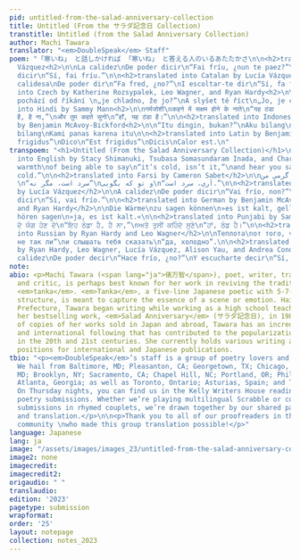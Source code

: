 ```yaml
---
pid: untitled-from-the-salad-anniversary-collection
title: Untitled (From the サラダ記念日 Collection)
transtitle: Untitled (from the Salad Anniversary Collection)
author: Machi Tawara
translator: "<em>DoubleSpeak</em> Staff"
poem: "「寒いね」 と話しかければ 「寒いね」 と答える人のいるあたたかさ\n\n<h2>translated into Asturian by Lucía
  Vázquez<h2>\n\nLa calidez\nDe poder dicir\n“Fai fríu, ¿nun te paez?”\nY escuchate
  dicir\n“Sí, fai fríu.”\n\n<h2>translated into Catalan by Lucía Vázquez<h2>\n\nLa
  calidesa\nDe poder dir\n“Fa fred, ¿no?”\nI escoltar-te dir\n“Sí, fa fred. “\n\n<h2>translated
  into Czech by Katherine Rozsypalek, Leo Wagner, and Ryan Hardy<h2>\n\nTeplo,\nkteré
  pochází od říkání \n„je chladno, že jo?”\nA slyšet tě říct\n„Jo, je chladno.”\n\n<h2>translated
  into Hindi by Sammy Mann<h2>\n\nगर्मजोशी\nकहने में सक्षम होने के नाते\n“यह ठंडा
  है, है ना,”\nऔर तुम कहते सुनो\n“हाँ, यह ठंडा है।”\n\n<h2>translated into Indonesian
  by Benjamin McAvoy-Bickford<h2>\n\n“Itu dingin, bukan?”\nAku bilang\n“Ya, itu dingin”\nKamu
  bilang\nKami panas karena itu\n\n<h2>translated into Latin by Benjamin McAvoy-Bickford<h2>\n\n“Nonne
  frigidus”\nDico\n“Est frigidus”\nDicis\nCalor est.\n"
transpoem: "<h1>Untitled (From the Salad Anniversary Collection)</h1>\n<h2>translated
  into English by Stacy Shimanuki, Tsubasa Somasundaram Inada, and Chardonnay Needler</h2>\n\nThe
  warmth\nof being able to say\n“it’s cold, isn’t it,”\nand hear you say\n“yes, it’s
  cold.”\n\n<h2>translated into Farsi by Cameron Sabet</h2>\n\nگرمیِ‌ من \nکه بگویم
  \n“سرد است، مگر نه”\nو تو که بگویی\n“آری، سرد است.”\n\n<h2>translated into Galician
  by Lucía Vázquez</h2>\n\nA calidez\nDe poder dicir\n“Vai frío, non?”\nE escoitarche
  dicir\n“Si, vai frío.”\n\n<h2>translated into German by Benjamin McAvoy-Bickford
  and Ryan Hardy</h2>\n\nDie Wärme\nzu sagen können\n»es ist kalt, gell«\nUnd dich
  hören sagen\n»ja, es ist kalt.«\n\n<h2>translated into Punjabi by Sammy Mann</h2>\n\nਨਿੱਘ\nਕਹਿਣ
  ਦੇ ਯੋਗ ਹੋਣ ਦੇ\n“ਇਹ ਠੰਡਾ ਹੈ, ਹੈ ਨਾ,”\nਅਤੇ ਤੁਸੀਂ ਕਹਿੰਦੇ ਸੁਣੋ\n“ਹਾਂ, ਠੰਡ ਹੈ।”\n\n<h2>translated
  into Russian by Ryan Hardy and Leo Wagner</h2>\n\nТеплота\nот того, что можешь сказать:\n“холодно,
  не так ли”\nи слышать тебя сказать\n“да, холодно”.\n\n<h2>translated into Spanish
  by Ryan Hardy, Leo Wagner, Lucía Vázquez, Alison Yau, and Andrea Conde</h2>\n\nLa
  calidez\nDe poder decir\n“Hace frío, ¿no?”\nY escucharte decir\n“Sí, hace frío.”\n\n"
note: 
abio: <p>Machi Tawara (<span lang="ja">俵万智</span>), poet, writer, translator, educator,
  and critic, is perhaps best known for her work in reviving the traditional art of
  <em>tanka</em>. <em>Tanka</em>, a five-line Japanese poetic with 5-7-5-7-7 syllabic
  structure, is meant to capture the essence of a scene or emotion. Hailing from Osaka
  Prefecture, Tawara began writing while working as a high school teacher, publishing
  her bestselling work, <em>Salad Anniversary</em> (サラダ記念日), in 1987. With millions
  of copies of her works sold in Japan and abroad, Tawara has an incredibly active
  and international following that has contributed to the popularization of <em>tanka</em>
  in the 20th and 21st centuries. She currently holds various writing and translating
  positions for international and Japanese publications.
tbio: "<p><em>DoubleSpeak</em>’s staff is a group of poetry lovers and language aficionados.
  We hail from Baltimore, MD; Pleasanton, CA; Georgetown, TX; Chicago, IL; Rockville,
  MD; Brooklyn, NY; Sacramento, CA; Chapel Hill, NC; Portland, OR; Philadelphia, PA;
  Atlanta, Georgia; as well as Toronto, Ontario; Asturias, Spain; and Tokyo, Japan.
  On Thursday nights, you can find us in the Kelly Writers House reading through beautiful
  poetry submissions. Whether we’re playing multilingual Scrabble or commenting on
  submissions in rhymed couplets, we’re drawn together by our shared passion for language
  and translation.</p>\n\n<p>Thank you to all of our proofreaders in the DoubleSpeak
  community \nwho made this group translation possible!</p>"
language: Japanese
lang: ja
image: "/assets/images/images_23/untitled-from-the-salad-anniversary-collection.png"
image2: none
imagecredit: 
imagecredit2: 
origaudio: " "
translaudio: 
edition: '2023'
pagetype: submission
wrapformat: 
order: '25'
layout: notepage
collection: notes_2023
---
```

